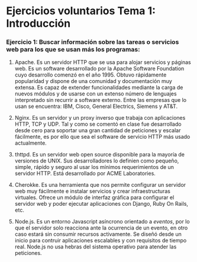 # Ejercicios voluntarios Tema 1: Introducción


### Ejercicio 1: Buscar información sobre las tareas o servicios web para los que se usan más los programas:

1. Apache. Es un servidor HTTP que se usa para alojar servicios y páginas web. Es un software desarrollado por la Apache Software Foundation cuyo desarrollo comenzó en el año 1995. Obtuvo rápidamente popularidad y dispone de una comunidad y documentación muy extensa. Es capaz de extender funcionalidades mediante la carga de nuevos módulos y de usarse con un extenso número de lenguajes interpretado sin recurrir a software externo. Entre las empresas que lo usan se encuentra: IBM, Cisco, General Electrics, Siemens y AT&T.

2. Nginx. Es un servidor y un proxy inverso que trabaja con aplicaciones HTTP, TCP y UDP. Tal y como se comentó en clase fue desarrollado desde cero para soportar una gran cantidad de peticiones y escalar fácilmente, es por ello que sea el software de servicio HTTP más usado actualmente.
3. thttpd. Es un servidor web open source disponible para la mayoría de versiones de UNIX. Sus desarrolladores lo definien como pequeño, simple, rápido y seguro al usar los mínimos requerimientos de un servidor HTTP. Está desarrollado por ACME Laboratories.
4. Cherokke. Es una herramienta que nos permite configurar un servidor web muy fácilmente e instalar servicios y crear infraestructuras virtuales. Ofrece un módulo de interfaz gráfica para configurar el servidor web y poder ejecutar aplicaciones con Django, Ruby On Rails, etc.
5. Node.js. Es un entorno Javascript asíncrono orientado a *eventos*, por lo que el servidor solo reacciona ante la ocurrencia de un evento, en otro caso estará sin consumir recursos activamente. Se diseñó desde un inicio para contruir aplicaciones escalables y con requisitos de tiempo real. Node.js no usa hebras del sistema operativo para atender las peticiones.

